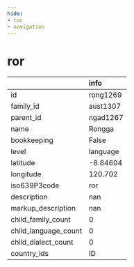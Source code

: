 ```yaml
---
hide:
- toc
- navigation
---
```

# ror
|                      | info     |
|:---------------------|:---------|
| id                   | rong1269 |
| family_id            | aust1307 |
| parent_id            | ngad1267 |
| name                 | Rongga   |
| bookkeeping          | False    |
| level                | language |
| latitude             | -8.84604 |
| longitude            | 120.702  |
| iso639P3code         | ror      |
| description          | nan      |
| markup_description   | nan      |
| child_family_count   | 0        |
| child_language_count | 0        |
| child_dialect_count  | 0        |
| country_ids          | ID       |